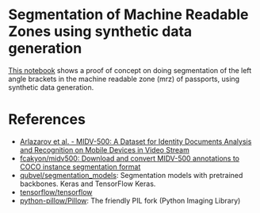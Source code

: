 # Segmentation of Machine Readable Zones using synthetic data generation

[This notebook](./synthetic-data-mrz-segmentation.ipynb) shows a proof of concept on doing segmentation of the left angle brackets in the machine readable zone (mrz) of passports, using synthetic data generation.

# References

- [Arlazarov et al. - MIDV-500: A Dataset for Identity Documents Analysis and Recognition on Mobile Devices in Video Stream](https://arxiv.org/abs/1807.05786)
- [fcakyon/midv500: Download and convert MIDV-500 annotations to COCO instance segmentation format](https://github.com/fcakyon/midv500)
- [qubvel/segmentation_models](https://github.com/qubvel/segmentation_models): Segmentation models with pretrained backbones. Keras and TensorFlow Keras.
- [tensorflow/tensorflow](https://github.com/tensorflow/tensorflow)
- [python-pillow/Pillow](https://github.com/python-pillow/Pillow): The friendly PIL fork (Python Imaging Library)
